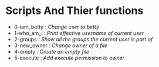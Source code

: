 # Scripts And Thier functions
- 0-iam_betty : *Change user to betty* 
- 1-who_am_i : *Print effective username of current user* 
- 2-groups : *Show all the groups the current user is part of*
- 3-new_owner : *Change owner of a file* 
- 4-empty : *Create an empty file* 
- 5-execute : *Add execute permission to owner*
